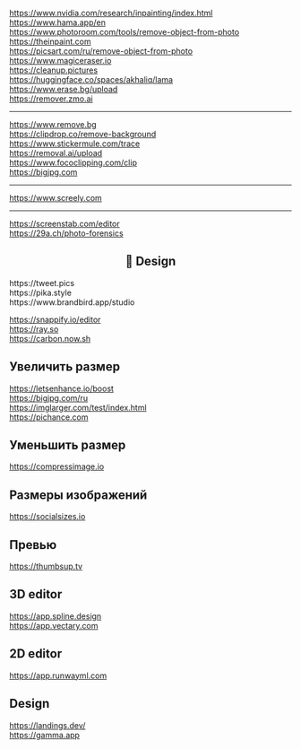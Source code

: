https://www.nvidia.com/research/inpainting/index.html
<br>
https://www.hama.app/en
<br>
https://www.photoroom.com/tools/remove-object-from-photo
<br>
https://theinpaint.com
<br>
https://picsart.com/ru/remove-object-from-photo
<br>
https://www.magiceraser.io
<br>
https://cleanup.pictures
<br>
https://huggingface.co/spaces/akhaliq/lama
<br>
https://www.erase.bg/upload
<br>
https://remover.zmo.ai

---

https://www.remove.bg
<br>
https://clipdrop.co/remove-background
<br>
https://www.stickermule.com/trace
<br>
https://removal.ai/upload
<br>
https://www.fococlipping.com/clip
<br>
https://bigjpg.com

---

https://www.screely.com

---

https://screenstab.com/editor
<br>
https://29a.ch/photo-forensics

<h2 align="center">🎨 Design</h2>
https://tweet.pics
<br>
https://pika.style
<br>
https://www.brandbird.app/studio

https://snappify.io/editor
<br>
https://ray.so
<br>
https://carbon.now.sh

## Увеличить размер
https://letsenhance.io/boost
<br>
https://bigjpg.com/ru
<br>
https://imglarger.com/test/index.html
<br>
https://pichance.com

## Уменьшить размер
https://compressimage.io

## Размеры изображений
https://socialsizes.io

## Превью
https://thumbsup.tv

## 3D editor
https://app.spline.design
<br>
https://app.vectary.com

## 2D editor
https://app.runwayml.com

## Design
https://landings.dev/
<br>
https://gamma.app
